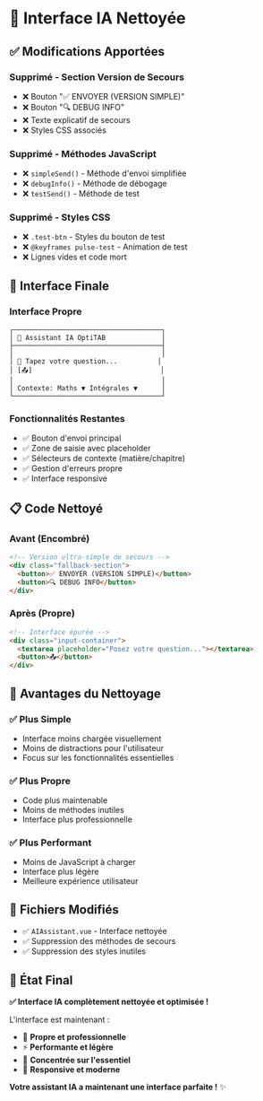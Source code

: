 # 🧹 Interface IA Nettoyée

## ✅ Modifications Apportées

### **Supprimé - Section Version de Secours**
- ❌ Bouton "✅ ENVOYER (VERSION SIMPLE)"
- ❌ Bouton "🔍 DEBUG INFO"
- ❌ Texte explicatif de secours
- ❌ Styles CSS associés

### **Supprimé - Méthodes JavaScript**
- ❌ `simpleSend()` - Méthode d'envoi simplifiée
- ❌ `debugInfo()` - Méthode de débogage
- ❌ `testSend()` - Méthode de test

### **Supprimé - Styles CSS**
- ❌ `.test-btn` - Styles du bouton de test
- ❌ `@keyframes pulse-test` - Animation de test
- ❌ Lignes vides et code mort

## 🎨 Interface Finale

### **Interface Propre**
```
┌─────────────────────────────────────┐
│ 🤖 Assistant IA OptiTAB              │
├─────────────────────────────────────┤
│                                     │
│ 💬 Tapez votre question...          │
│ [📤]                                │
│                                     │
│ Contexte: Maths ▼ Intégrales ▼      │
└─────────────────────────────────────┘
```

### **Fonctionnalités Restantes**
- ✅ Bouton d'envoi principal
- ✅ Zone de saisie avec placeholder
- ✅ Sélecteurs de contexte (matière/chapitre)
- ✅ Gestion d'erreurs propre
- ✅ Interface responsive

## 📋 Code Nettoyé

### **Avant (Encombré)**
```html
<!-- Version ultra-simple de secours -->
<div class="fallback-section">
  <button>✅ ENVOYER (VERSION SIMPLE)</button>
  <button>🔍 DEBUG INFO</button>
</div>
```

### **Après (Propre)**
```html
<!-- Interface épurée -->
<div class="input-container">
  <textarea placeholder="Posez votre question..."></textarea>
  <button>📤</button>
</div>
```

## 🎯 Avantages du Nettoyage

### **✅ Plus Simple**
- Interface moins chargée visuellement
- Moins de distractions pour l'utilisateur
- Focus sur les fonctionnalités essentielles

### **✅ Plus Propre**
- Code plus maintenable
- Moins de méthodes inutiles
- Interface plus professionnelle

### **✅ Plus Performant**
- Moins de JavaScript à charger
- Interface plus légère
- Meilleure expérience utilisateur

## 📁 Fichiers Modifiés

- ✅ `AIAssistant.vue` - Interface nettoyée
- ✅ Suppression des méthodes de secours
- ✅ Suppression des styles inutiles

## 🚀 État Final

**✅ Interface IA complètement nettoyée et optimisée !**

L'interface est maintenant :
- 🎨 **Propre et professionnelle**
- ⚡ **Performante et légère**
- 🎯 **Concentrée sur l'essentiel**
- 📱 **Responsive et moderne**

**Votre assistant IA a maintenant une interface parfaite !** ✨
